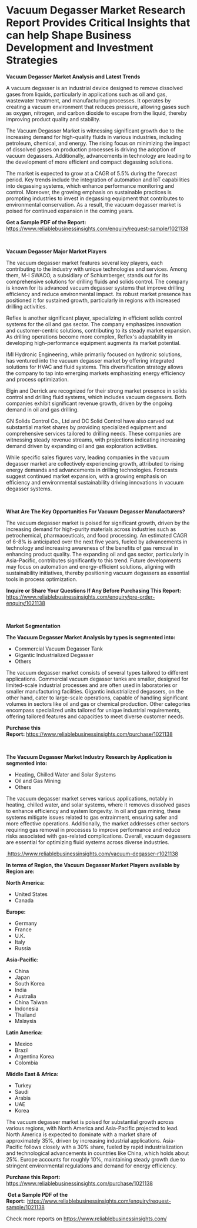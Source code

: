 <p><h1>Vacuum Degasser Market Research Report Provides Critical Insights that can help Shape Business Development and Investment Strategies</h1></p><p><strong>Vacuum Degasser Market Analysis and Latest Trends</strong></p>
<p><p>A vacuum degasser is an industrial device designed to remove dissolved gases from liquids, particularly in applications such as oil and gas, wastewater treatment, and manufacturing processes. It operates by creating a vacuum environment that reduces pressure, allowing gases such as oxygen, nitrogen, and carbon dioxide to escape from the liquid, thereby improving product quality and stability. </p><p>The Vacuum Degasser Market is witnessing significant growth due to the increasing demand for high-quality fluids in various industries, including petroleum, chemical, and energy. The rising focus on minimizing the impact of dissolved gases on production processes is driving the adoption of vacuum degassers. Additionally, advancements in technology are leading to the development of more efficient and compact degassing solutions. </p><p>The market is expected to grow at a CAGR of 5.5% during the forecast period. Key trends include the integration of automation and IoT capabilities into degassing systems, which enhance performance monitoring and control. Moreover, the growing emphasis on sustainable practices is prompting industries to invest in degassing equipment that contributes to environmental conservation. As a result, the vacuum degasser market is poised for continued expansion in the coming years.</p></p>
<p><strong>Get a Sample PDF of the Report:&nbsp;</strong> <a href="https://www.reliablebusinessinsights.com/enquiry/request-sample/1021138?utm_campaign=3276&utm_medium=2&utm_source=Github&utm_content=ia&utm_term=09042025&utm_id=vacuum-degasser">https://www.reliablebusinessinsights.com/enquiry/request-sample/1021138</a></p>
<p>&nbsp;</p>
<p><strong>Vacuum Degasser Major Market Players</strong></p>
<p><p>The vacuum degasser market features several key players, each contributing to the industry with unique technologies and services. Among them, M-I SWACO, a subsidiary of Schlumberger, stands out for its comprehensive solutions for drilling fluids and solids control. The company is known for its advanced vacuum degasser systems that improve drilling efficiency and reduce environmental impact. Its robust market presence has positioned it for sustained growth, particularly in regions with increased drilling activities.</p><p>Reflex is another significant player, specializing in efficient solids control systems for the oil and gas sector. The company emphasizes innovation and customer-centric solutions, contributing to its steady market expansion. As drilling operations become more complex, Reflex's adaptability in developing high-performance equipment augments its market potential.</p><p>IMI Hydronic Engineering, while primarily focused on hydronic solutions, has ventured into the vacuum degasser market by offering integrated solutions for HVAC and fluid systems. This diversification strategy allows the company to tap into emerging markets emphasizing energy efficiency and process optimization.</p><p>Elgin and Derrick are recognized for their strong market presence in solids control and drilling fluid systems, which includes vacuum degassers. Both companies exhibit significant revenue growth, driven by the ongoing demand in oil and gas drilling.</p><p>GN Solids Control Co., Ltd and DC Solid Control have also carved out substantial market shares by providing specialized equipment and comprehensive services tailored to drilling needs. These companies are witnessing steady revenue streams, with projections indicating increasing demand driven by expanding oil and gas exploration activities.</p><p>While specific sales figures vary, leading companies in the vacuum degasser market are collectively experiencing growth, attributed to rising energy demands and advancements in drilling technologies. Forecasts suggest continued market expansion, with a growing emphasis on efficiency and environmental sustainability driving innovations in vacuum degasser systems.</p></p>
<p>&nbsp;</p>
<p><strong>What Are The Key Opportunities For Vacuum Degasser Manufacturers?</strong></p>
<p><p>The vacuum degasser market is poised for significant growth, driven by the increasing demand for high-purity materials across industries such as petrochemical, pharmaceuticals, and food processing. An estimated CAGR of 6-8% is anticipated over the next five years, fueled by advancements in technology and increasing awareness of the benefits of gas removal in enhancing product quality. The expanding oil and gas sector, particularly in Asia-Pacific, contributes significantly to this trend. Future developments may focus on automation and energy-efficient solutions, aligning with sustainability initiatives, thereby positioning vacuum degassers as essential tools in process optimization.</p></p>
<p><strong>Inquire or Share Your Questions If Any Before Purchasing This Report:</strong> <a href="https://www.reliablebusinessinsights.com/enquiry/pre-order-enquiry/1021138?utm_campaign=3276&utm_medium=2&utm_source=Github&utm_content=ia&utm_term=09042025&utm_id=vacuum-degasser">https://www.reliablebusinessinsights.com/enquiry/pre-order-enquiry/1021138</a></p>
<p>&nbsp;</p>
<p><strong>Market Segmentation</strong></p>
<p><strong>The Vacuum Degasser Market Analysis by types is segmented into:</strong></p>
<p><ul><li>Commercial Vacuum Degasser Tank</li><li>Gigantic Industrialized Degasser</li><li>Others</li></ul></p>
<p><p>The vacuum degasser market consists of several types tailored to different applications. Commercial vacuum degasser tanks are smaller, designed for limited-scale industrial processes and are often used in laboratories or smaller manufacturing facilities. Gigantic industrialized degassers, on the other hand, cater to large-scale operations, capable of handling significant volumes in sectors like oil and gas or chemical production. Other categories encompass specialized units tailored for unique industrial requirements, offering tailored features and capacities to meet diverse customer needs.</p></p>
<p><strong>Purchase this Report:&nbsp;</strong><a href="https://www.reliablebusinessinsights.com/purchase/1021138?utm_campaign=3276&utm_medium=2&utm_source=Github&utm_content=ia&utm_term=09042025&utm_id=vacuum-degasser">https://www.reliablebusinessinsights.com/purchase/1021138</a></p>
<p>&nbsp;</p>
<p><strong>The Vacuum Degasser Market Industry Research by Application is segmented into:</strong></p>
<p><ul><li>Heating, Chilled Water and Solar Systems</li><li>Oil and Gas Mining</li><li>Others</li></ul></p>
<p><p>The vacuum degasser market serves various applications, notably in heating, chilled water, and solar systems, where it removes dissolved gases to enhance efficiency and system longevity. In oil and gas mining, these systems mitigate issues related to gas entrainment, ensuring safer and more effective operations. Additionally, the market addresses other sectors requiring gas removal in processes to improve performance and reduce risks associated with gas-related complications. Overall, vacuum degassers are essential for optimizing fluid systems across diverse industries.</p></p>
<p><a href="https://www.reliablebusinessinsights.com/vacuum-degasser-r1021138?utm_campaign=3276&utm_medium=2&utm_source=Github&utm_content=ia&utm_term=09042025&utm_id=vacuum-degasser">&nbsp;https://www.reliablebusinessinsights.com/vacuum-degasser-r1021138</a></p>
<p><strong>In terms of Region, the Vacuum Degasser Market Players available by Region are:</strong></p>
<p>
    <p> <strong> North America: </strong>
        <ul>
            <li>United States</li>
            <li>Canada</li>
        </ul>
        </p> 
    <p> <strong> Europe: </strong>
        <ul>
            <li>Germany</li>
            <li>France</li>
            <li>U.K.</li>
            <li>Italy</li>
            <li>Russia</li>
        </ul>
        </p> 
    <p> <strong> Asia-Pacific: </strong>
        <ul>
            <li>China</li>
            <li>Japan</li>
            <li>South Korea</li>
            <li>India</li>
            <li>Australia</li>
            <li>China Taiwan</li>
            <li>Indonesia</li>
            <li>Thailand</li>
            <li>Malaysia</li>
        </ul>
        </p> 
    <p> <strong> Latin America: </strong>
        <ul>
            <li>Mexico</li>
            <li>Brazil</li>
            <li>Argentina Korea</li>
            <li>Colombia</li>
        </ul>
        </p> 
    <p> <strong> Middle East & Africa: </strong>
        <ul>
            <li>Turkey</li>
            <li>Saudi</li>
            <li>Arabia</li>
            <li>UAE</li>
            <li>Korea</li>
        </ul>
    </p>
    </p>
<p><p>The vacuum degasser market is poised for substantial growth across various regions, with North America and Asia-Pacific projected to lead. North America is expected to dominate with a market share of approximately 35%, driven by increasing industrial applications. Asia-Pacific follows closely with a 30% share, fueled by rapid industrialization and technological advancements in countries like China, which holds about 25%. Europe accounts for roughly 10%, maintaining steady growth due to stringent environmental regulations and demand for energy efficiency.</p></p>
<p><strong>Purchase this Report: </strong><a href="https://www.reliablebusinessinsights.com/purchase/1021138?utm_campaign=3276&utm_medium=2&utm_source=Github&utm_content=ia&utm_term=09042025&utm_id=vacuum-degasser">https://www.reliablebusinessinsights.com/purchase/1021138</a></p>
<p>&nbsp;<strong>Get a Sample PDF of the Report:&nbsp;&nbsp;</strong><a href="https://www.reliablebusinessinsights.com/enquiry/request-sample/1021138?utm_campaign=3276&utm_medium=2&utm_source=Github&utm_content=ia&utm_term=09042025&utm_id=vacuum-degasser">https://www.reliablebusinessinsights.com/enquiry/request-sample/1021138</a></p>
<p><strong></strong></p>
<p>Check more reports on <a href="https://www.reliablebusinessinsights.com/?utm_campaign=3276&utm_medium=2&utm_source=Github&utm_content=ia&utm_term=09042025&utm_id=vacuum-degasser">https://www.reliablebusinessinsights.com/</a></p>